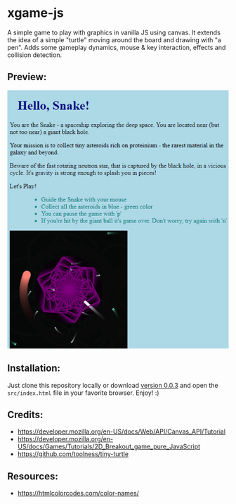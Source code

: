 # xgame-js

A simple game to play with graphics in vanilla JS using canvas. It extends the idea of a simple "turtle" moving around the board
and drawing with "a pen". Adds some gameplay dynamics, mouse & key interaction, effects and collision detection.

## Preview:

![Snake game demo](./snake-demo.png)

## Installation:
Just clone this repository locally or download [version 0.0.3](https://github.com/FunkySnake/xgame-js/archive/refs/tags/module-0.0.3.zip)
and open the `src/index.html` file in your favorite browser. Enjoy! :)

## Credits:

* https://developer.mozilla.org/en-US/docs/Web/API/Canvas_API/Tutorial
* https://developer.mozilla.org/en-US/docs/Games/Tutorials/2D_Breakout_game_pure_JavaScript
* https://github.com/toolness/tiny-turtle

## Resources:

* https://htmlcolorcodes.com/color-names/

